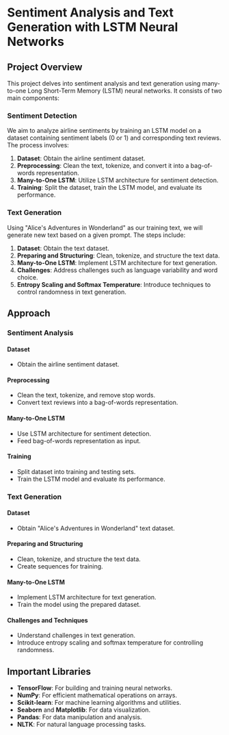 # Sentiment Analysis and Text Generation with LSTM Neural Networks

## Project Overview

This project delves into sentiment analysis and text generation using many-to-one Long Short-Term Memory (LSTM) neural networks. It consists of two main components:

### Sentiment Detection

We aim to analyze airline sentiments by training an LSTM model on a dataset containing sentiment labels (0 or 1) and corresponding text reviews. The process involves:

1. **Dataset**: Obtain the airline sentiment dataset.
2. **Preprocessing**: Clean the text, tokenize, and convert it into a bag-of-words representation.
3. **Many-to-One LSTM**: Utilize LSTM architecture for sentiment detection.
4. **Training**: Split the dataset, train the LSTM model, and evaluate its performance.

### Text Generation

Using "Alice's Adventures in Wonderland" as our training text, we will generate new text based on a given prompt. The steps include:

1. **Dataset**: Obtain the text dataset.
2. **Preparing and Structuring**: Clean, tokenize, and structure the text data.
3. **Many-to-One LSTM**: Implement LSTM architecture for text generation.
4. **Challenges**: Address challenges such as language variability and word choice.
5. **Entropy Scaling and Softmax Temperature**: Introduce techniques to control randomness in text generation.

## Approach

### Sentiment Analysis

#### Dataset
- Obtain the airline sentiment dataset.

#### Preprocessing
- Clean the text, tokenize, and remove stop words.
- Convert text reviews into a bag-of-words representation.

#### Many-to-One LSTM
- Use LSTM architecture for sentiment detection.
- Feed bag-of-words representation as input.

#### Training
- Split dataset into training and testing sets.
- Train the LSTM model and evaluate its performance.

### Text Generation

#### Dataset
- Obtain "Alice's Adventures in Wonderland" text dataset.

#### Preparing and Structuring
- Clean, tokenize, and structure the text data.
- Create sequences for training.

#### Many-to-One LSTM
- Implement LSTM architecture for text generation.
- Train the model using the prepared dataset.

#### Challenges and Techniques
- Understand challenges in text generation.
- Introduce entropy scaling and softmax temperature for controlling randomness.

## Important Libraries

- **TensorFlow**: For building and training neural networks.
- **NumPy**: For efficient mathematical operations on arrays.
- **Scikit-learn**: For machine learning algorithms and utilities.
- **Seaborn** and **Matplotlib**: For data visualization.
- **Pandas**: For data manipulation and analysis.
- **NLTK**: For natural language processing tasks.
